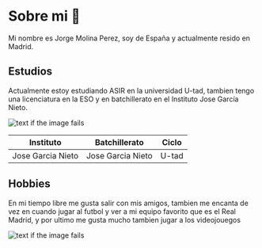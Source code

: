 # Sobre mi 👋
Mi nombre es Jorge Molina Perez, soy de España y actualmente resido en Madrid.

## Estudios 

Actualmente estoy estudiando ASIR en la universidad U-tad, tambien tengo una licenciatura en la ESO y en batchillerato en el Instituto Jose García Nieto.

![text if the image fails](https://d1yjjnpx0p53s8.cloudfront.net/styles/logo-thumbnail/s3/052015/cu_marcaprincipal_negativo_trz.png?itok=4Rvl4vVe)


| Instituto | Batchillerato | Ciclo |
|---------------------|--------------|-------------|
| Jose Garcia Nieto           | Jose Garcia Nieto         | U-tad       |

## Hobbies
En mi tiempo libre me gusta salir con mis amigos, tambien me encanta de vez en cuando jugar al futbol y ver a mi equipo favorito que es el Real Madrid, y por ultimo me gusta mucho tambien jugar a los videojouegos

![text if the image fails](https://img1.freepnges.com/20180704/fof/kisspng-real-madrid-c-f-uefa-champions-league-juventus-f-5b3cf3b0657114.4664062615307212004155.jpg)




